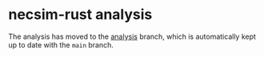 # necsim-rust analysis

The analysis has moved to the [analysis](https://github.com/MomoLangenstein/necsim-rust/tree/analysis/analysis) branch, which is automatically kept up to date with the `main` branch.
